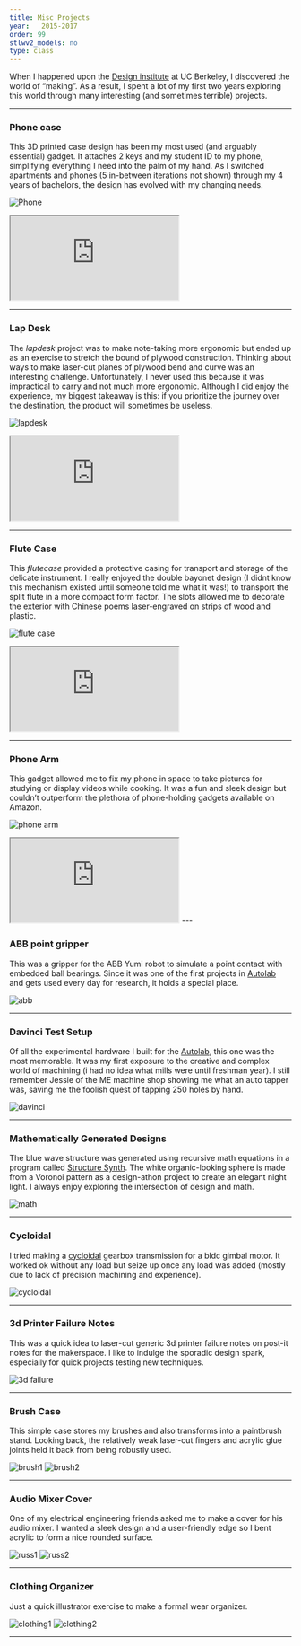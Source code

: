 ```yaml
---
title: Misc Projects
year:   2015-2017
order: 99
stlwv2_models: no
type: class
---
```

When I happened upon the [Design institute](https://jacobsinstitute.berkeley.edu/) at UC Berkeley, I discovered the world of “making”. 
As a result, I spent a lot of my first two years exploring this world through many interesting (and sometimes terrible) projects. 

---
### Phone case

This 3D printed case design has been my most used (and arguably essential) gadget. 
It attaches 2 keys and my student ID to my phone, simplifying everything I need into the palm of my hand. 
As I switched apartments and phones (5 in-between iterations not shown) through my 4 years of bachelors, the design has evolved with my changing needs.


![Phone](/website/assets/images/11phonecase.jpg)

<iframe src="https://drive.google.com/file/d/1bRQmwvNYxCY9mTKeQ8omNwjdBS0U7J1m/preview"></iframe>

---
### Lap Desk

The *lapdesk* project was to make note-taking more ergonomic but ended up as an exercise to stretch the bound of plywood construction. 
Thinking about ways to make laser-cut planes of plywood bend and curve was an interesting challenge. 
Unfortunately, I never used this because it was impractical to carry and not much more ergonomic. 
Although I did enjoy the experience, my biggest takeaway is this: if you prioritize the journey over the destination, the product will sometimes be useless.

![lapdesk](/website/assets/images/11lapdesk.JPG)

<iframe src="https://drive.google.com/file/d/1XV1RlqA9gTUsjaPtJ7ZmCVFcoAaLk75O/preview"></iframe>

---

### Flute Case

This *flutecase* provided a protective casing for transport and storage of the delicate instrument. 
I really enjoyed the double bayonet design (I didnt know this mechanism existed until someone told me what it was!) to transport the split flute in a more compact form factor. 
The slots allowed me to decorate the exterior with Chinese poems laser-engraved on strips of wood and plastic.

![flute case](/website/assets/images/11flute.JPG)

<iframe src="https://drive.google.com/file/d/1SV1p6kdzfgBpDxz-LWF2xAG3zckRNCdg/preview"></iframe>

---

### Phone Arm

This gadget allowed me to fix my phone in space to take pictures for studying or display videos while cooking. 
It was a fun and sleek design but couldn’t outperform the plethora of phone-holding gadgets available on Amazon.

![phone arm](/website/assets/images/11phonearm.JPG)

<iframe src="https://drive.google.com/file/d/1h-LN3hMPEF-r0_uK8g9rpy8sAuyNDceZ/preview"></iframe>
---

### ABB point gripper

This was a gripper for the ABB Yumi robot to simulate a point contact with embedded ball bearings. 
Since it was one of the first projects in [Autolab](http://autolab.berkeley.edu/) and gets used every day for research, it holds a special place. 

![abb](/website/assets/images/11abb.jpg)

---
### Davinci Test Setup

Of all the experimental hardware I built for the [Autolab](http://autolab.berkeley.edu/), this one was the most memorable. 
It was my first exposure to the creative and complex world of machining (i had no idea what mills were until freshman year). 
I still remember Jessie of the ME machine shop showing me what an auto tapper was, saving me the foolish quest of tapping 250 holes by hand. 

![davinci](/website/assets/images/11davinci.jpg)

---

### Mathematically Generated Designs

The blue wave structure was generated using recursive math equations in a program called [Structure Synth](http://structuresynth.sourceforge.net/). 
The white organic-looking sphere is made from a Voronoi pattern as a design-athon project to create an elegant night light. 
I always enjoy exploring the intersection of design and math. 

![math](/website/assets/images/11math.jpg)

---
### Cycloidal

I tried making a [cycloidal](https://en.wikipedia.org/wiki/Cycloidal_drive) gearbox transmission for a bldc gimbal motor. 
It worked ok without any load but seize up once any load was added (mostly due to lack of precision machining and experience).

![cycloidal](/website/assets/images/11cycloidal.jpg)

---
### 3d Printer Failure Notes

This was a quick idea to laser-cut generic 3d printer failure notes on post-it notes for the makerspace. 
I like to indulge the sporadic design spark, especially for quick projects testing new techniques. 

![3d failure](/website/assets/images/11printnotes.jpg)

---
### Brush Case

This simple case stores my brushes and also transforms into a paintbrush stand. 
Looking back, the relatively weak laser-cut fingers and acrylic glue joints held it back from being robustly used.

![brush1](/website/assets/images/11brush.JPG)
![brush2](/website/assets/images/11brush_open.JPG)

---
### Audio Mixer Cover

One of my electrical engineering friends asked me to make a cover for his audio mixer. 
I wanted a sleek design and a user-friendly edge so I bent acrylic to form a nice rounded surface.

![russ1](/website/assets/images/11russ1.jpg)
![russ2](/website/assets/images/11russ2.jpg)

---
### Clothing Organizer

Just a quick illustrator exercise to make a formal wear organizer.

![clothing1](/website/assets/images/11clothing1.jpg)
![clothing2](/website/assets/images/11clothing2.jpg)

---

